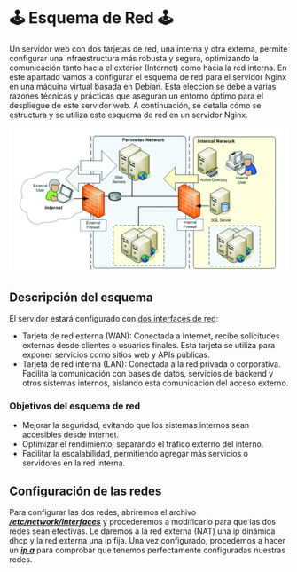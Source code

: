 # 🕹️ Esquema de Red 🕹️

Un servidor web con dos tarjetas de red, una interna y otra externa, permite configurar una infraestructura más robusta y segura, optimizando la comunicación tanto hacia el exterior (Internet) como hacia la red interna. 
En este apartado vamos a configurar el esquema de red para el servidor Nginx en una máquina virtual basada en Debian. Esta elección se debe a varias razones técnicas y prácticas que aseguran un entorno óptimo para el despliegue de este servidor web.
A continuación, se detalla cómo se estructura y se utiliza este esquema de red en un servidor Nginx.

<p align="center">
  <img src=IMAGENES/esquemared.png>
  </p>

## Descripción del esquema

El servidor estará configurado con [dos interfaces de red](IMAGENES/red_interna_y_externa.png):

- Tarjeta de red externa (WAN): Conectada a Internet, recibe solicitudes externas desde clientes o usuarios finales. Esta tarjeta se utiliza para exponer servicios como sitios web y APIs públicas.  
- Tarjeta de red interna (LAN): Conectada a la red privada o corporativa. Facilita la comunicación con bases de datos, servicios de backend y otros sistemas internos, aislando esta comunicación del acceso externo.
  
### Objetivos del esquema de red

- Mejorar la seguridad, evitando que los sistemas internos sean accesibles desde internet.
- Optimizar el rendimiento, separando el tráfico externo del interno.
- Facilitar la escalabilidad, permitiendo agregar más servicios o servidores en la red interna.

## Configuración de las redes

Para configurar las dos redes, abriremos el archivo [***/etc/network/interfaces***](IMAGENES/configuracion_archivo_interfaces.png) y procederemos a modificarlo para que las dos redes sean efectivas. Le daremos a la red externa (NAT) una ip dinámica dhcp y la red externa una ip fija. Una vez configurado, procedemos a hacer un [***ip a***](IMAGENES/ip_a.png) para comprobar que tenemos perfectamente configuradas nuestras redes.

     
